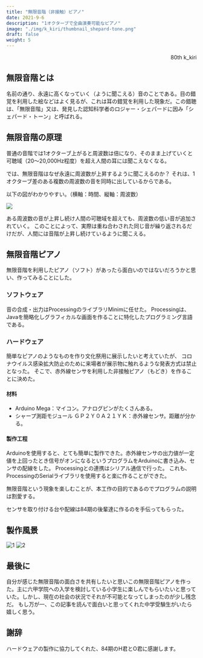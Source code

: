 ```yaml
---
title: "無限音階（非接触）ピアノ"
date: 2021-9-6
description: "1オクターブで全曲演奏可能なピアノ"
image: "./img/k_kiri/thumbnail_shepard-tone.png"
draft: false
weight: 5
---
```


<div align="right">80th k_kiri</div>


## 無限音階とは

名前の通り、永遠に高くなっていく（ように聞こえる）音のことである。目の錯覚を利用した絵などはよく見るが、これは耳の錯覚を利用した現象だ。この錯聴は、「無限音階」又は、発見した認知科学者のロジャー・シェパードに因み「シェパード・トーン」と呼ばれる。

## 無限音階の原理

普通の音階では1オクターブ上がると周波数は倍になり、そのまま上げていくと可聴域（20～20,000Hz程度）を超え人間の耳には聞こえなくなる。

では、無限音階はなぜ永遠に周波数が上昇するように聞こえるのか？
それは、1オクターブ差のある複数の周波数の音を同時に出しているからである。

以下の図がわかりやすい。（横軸：時間、縦軸：周波数）

![](./../../img/k_kiri/sh-01.jpg)

ある周波数の音が上昇し続け人間の可聴域を超えても、周波数の低い音が追加されていく。
このことによって、実際は重ね合わされた同じ音が繰り返されるだけだが、人間には音階が上昇し続けているように聞こえる。

## 無限音階ピアノ

無限音階を利用したピアノ（ソフト）があったら面白いのではないだろうかと思い、作ってみることにした。

### ソフトウェア

音の合成・出力はProcessingのライブラリMinimに任せた。
Processingは、Javaを簡略化しグラフィカルな画面を作ることに特化したプログラミング言語である。

### ハードウェア

簡単なピアノのようなものを作り文化祭用に展示したいと考えていたが、
コロナウイルス感染拡大防止のために来場者が展示物に触れるような発表方式は禁止となった。
そこで、赤外線センサを利用した非接触ピアノ（もどき）を作ることに決めた。

#### 材料

- Arduino Mega：マイコン。アナログピンがたくさんある。
- シャープ測距モジュール ＧＰ２Ｙ０Ａ２１ＹＫ：赤外線センサ。距離が分かる。

#### 製作工程

Arduinoを使用すると、とても簡単に製作できた。赤外線センサの出力値が一定値を上回ったとき信号がオンになるというプログラムをArduinoに書き込み、センサの配線をした。
Processingとの連携はシリアル通信で行った。
これも、ProcessingのSerialライブラリを使用すると楽に作ることができた。

無限音階という現象を楽しむことが、本工作の目的であるのでプログラムの説明は割愛する。

センサを取り付ける台や配線は84期の後輩達に作るのを手伝ってもらった。

## 製作風景

![1](./../../img/k_kiri/sh-02.jpg)
![2](./../../img/k_kiri/sh-03.jpg)

## 最後に

自分が感じた無限音階の面白さを共有したいと思いこの無限音階ピアノを作った。主に六甲学院への入学を検討している小学生に楽しんでもらいたいと思っていた。しかし、現在の社会の状況でそれが不可能となってしまったのが少し残念だ。
もし万が一、この記事を読んで面白いと思ってくれた中学受験生がいたら嬉しく思う。

## 謝辞

ハードウェアの製作に協力してくれた、84期のH君とO君に感謝します。